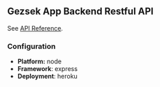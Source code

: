 ## Gezsek App Backend Restful API

See [API Reference](https://github.com/fpp-exploding-heart-technique/app-backend/blob/master/API.md).

### Configuration
- **Platform:** node
- **Framework**: express
- **Deployment**: heroku

